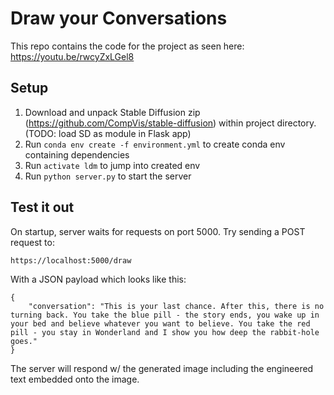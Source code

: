 # Draw your Conversations
This repo contains the code for the project as seen here: https://youtu.be/rwcyZxLGel8

## Setup

1) Download and unpack Stable Diffusion zip (https://github.com/CompVis/stable-diffusion) within project directory. (TODO: load SD as module in Flask app)
2) Run `conda env create -f environment.yml` to create conda env containing dependencies
3) Run `activate ldm` to jump into created env
4) Run `python server.py` to start the server

## Test it out

On startup, server waits for requests on port 5000. Try sending a POST request to:

```https://localhost:5000/draw```

With a JSON payload which looks like this:

```
{   
    "conversation": "This is your last chance. After this, there is no turning back. You take the blue pill - the story ends, you wake up in your bed and believe whatever you want to believe. You take the red pill - you stay in Wonderland and I show you how deep the rabbit-hole goes."
}
```

The server will respond w/ the generated image including the engineered text embedded onto the image.